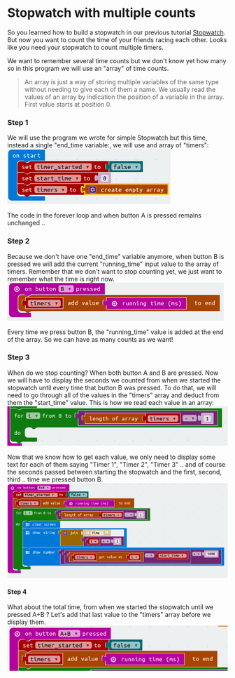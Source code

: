 # Stopwatch with multiple counts

So you learned how to build a stopwatch in our previous tutorial [Stopwatch](/Instructions/Stopwatch/Stopwatch.md).
But now you want to count the time of your friends racing each other. Looks like you need your stopwatch to count multiple timers.

We want to remember several time counts but we don't know yet how many so in this program we will use an "array" of time counts. 
> An array is just a way of storing multiple variables of the same type without needing to give each of them a name. 
> We usually read the values of an array by indication the position of a variable in the array. First value starts at position 0.

### Step 1
We will use the program we wrote for simple Stopwatch but this time, instead a single "end_time variable:, we will use and array of "timers":
![init timers array](/Instructions/Stopwatch_multiple_timers/images/Init_timers.png)

The code in the forever loop and when button A is pressed remains unchanged .. 

### Step 2
Because we don't have one "end_time" variable anymore, when button B is pressed we will add the current "running_time" input value to the array of timers.
Remember that we don't want to stop counting yet, we just want to remember what the time is right now.
![add timer at the end of array](/Instructions/Stopwatch_multiple_timers/images/Add_timer.png)

Every time we press button B, the "running_time" value is added at the end of the array. So we can have as many counts as we want!

### Step 3
When do we stop counting? When both button A and B are pressed. Now we will have to display the seconds we counted from when we started the stopwatch until every time that button B was pressed.
To do that, we will need to go through all of the values in the "timers" array and deduct from them the "start_time" value.
This is how we read each value in an array:
![iterate array](/Instructions/Stopwatch_multiple_timers/images/Iterate_array.png)

Now that we know how to get each value, we only need to display some text for each of them saying "Timer 1", "Timer 2", "Timer 3" .. and of course the seconds passed between starting the stopwatch and the first, second, third .. time we pressed button B.
![display timers](/Instructions/Stopwatch_multiple_timers/images/Display_timers.png)

#### Step 4
What about the total time, from when we started the stopwatch until we pressed A+B ? Let's add that last value to the "timers" array before we display them.
![add last timer](/Instructions/Stopwatch_multiple_timers/images/Add_last_timer.png)
